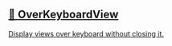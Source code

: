 ## [📄️<!-- --> <!-- -->OverKeyboardView](/react-native-keyboard-controller/pr-preview/pr-1061/docs/api/views/over-keyboard-view.md)

[Display views over keyboard without closing it.](/react-native-keyboard-controller/pr-preview/pr-1061/docs/api/views/over-keyboard-view.md)
